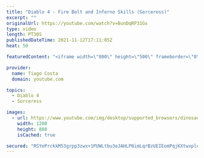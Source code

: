 ```yaml
---
title: "Diablo 4 - Fire Bolt and Inferno Skills (Sorceress)"
excerpt: ""
originalUrl: https://youtube.com/watch?v=BunDqRP31Gs
type: video
length: PT30S
publishedDateTime: 2021-11-12T17:11:05Z
heat: 50

featuredContent: "<iframe width=\"800\" height=\"500\" frameborder=\"0\" src=\"https://www.youtube.com/embed/BunDqRP31Gs\" allow=\"accelerometer; autoplay; encrypted-media; gyroscope; picture-in-picture\" allowfullscreen></iframe>"

provider:
  name: Tiago Costa
  domain: youtube.com

topics:
  - Diablo 4
  - Sorceress

images:
  - url: https://www.youtube.com/img/desktop/supported_browsers/dinosaur.png
    width: 1200
    height: 800
    isCached: true

secured: "RSYePrckkM53grpp3zwx+1PUWLtbu3eJAHLP8imLqrBzUEIEomPqjKXtwxpleUJFV/8i8mfjzZY6qnXeGKo2uhkiJeOU4EEEGAed82tfxItBZekkzQaQoM37dCl9f4gzsqijh6N6+6t4WGpPXZB3e3lR8lha0//YJdqAeetbRy3Ky+y6N632MYDCkpN66gWe6ex166zq+QBGeKR/71T2ge43YPUWxncGPnzU+JTDbmnCabo/hUaNNkCyznESRNY1ZjG0re6jcpqEydscK3E+jTQkyZTQtoHt1KFD42PH7HIhGyRTRdgGJgJmH1gVDrawLto2nU2qzTSh8c13DFJo1cXwyxXohBHllZNSpIvjyFZpxyUthqT8wcGEkDgoYVvk1ZnzAzpC4u8hxuGxXln7XP7A881+2WUCQwIp++ZrcJI=;g2WRRoFALY1gTmtgJf1MZg=="
---
```



